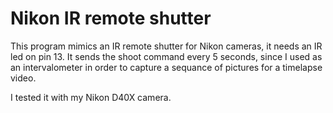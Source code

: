 Nikon IR remote shutter
=======================

This program mimics an IR remote shutter for Nikon cameras, it needs an IR led on pin 13.
It sends the shoot command every 5 seconds, since I used as an intervalometer in order to capture a sequance of pictures for a timelapse video.

I tested it with my Nikon D40X camera.